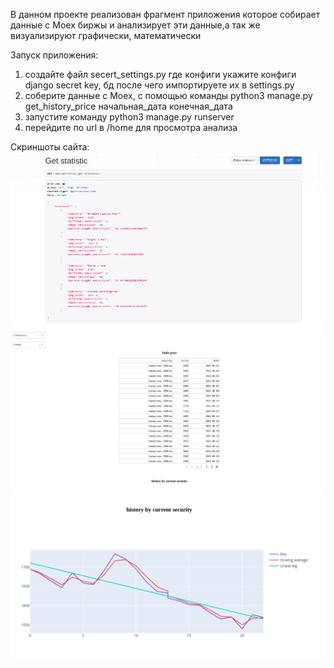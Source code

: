 В данном проекте реализован фрагмент приложения которое собирает данные с 
Moex биржы и анализирует эти данные,а так же визуализируют графически, математически

Запуск приложения:
  1) создайте файл secert_settings.py где конфиги укажите конфиги django secret key, бд после чего импортируете их в settings.py
  2) соберите данные с Moex, с помощью  команды python3 manage.py get_history_price начальная_дата конечная_дата
  3) запустите команду python3 manage.py runserver
  4) перейдите по url в /home для просмотра анализа

Скриншоты сайта:
  ![alt text](https://github.com/Stef16123/moex/blob/master/image.png?raw=true)
  ![alt text](https://github.com/Stef16123/moex/blob/master/home_page_1.png?raw=true)
  ![alt text](https://github.com/Stef16123/moex/blob/master/home_page_2.png?raw=true)
